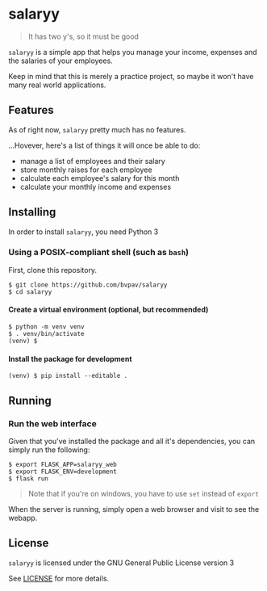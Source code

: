 # salaryy

> It has two y's, so it must be good

`salaryy` is a simple app that helps you manage your income, expenses and the salaries of your employees.

Keep in mind that this is merely a practice project, so maybe it won't have many real world applications.

## Features

As of right now, `salaryy` pretty much has no features.

...Hovever, here's a list of things it will once be able to do:

- manage a list of employees and their salary
- store monthly raises for each employee
- calculate each employee's salary for this month
- calculate your monthly income and expenses

## Installing

In order to install `salaryy`, you need Python 3

### Using a POSIX-compliant shell (such as `bash`)

First, clone this repository.

```shell
$ git clone https://github.com/bvpav/salaryy
$ cd salaryy
```

#### Create a virtual environment (optional, but recommended)

```shell
$ python -m venv venv
$ . venv/bin/activate
(venv) $
```
#### Install the package for development

```shell
(venv) $ pip install --editable .
```

## Running

### Run the web interface

Given that you've installed the package and all it's dependencies, you can simply run the following:

```shell
$ export FLASK_APP=salaryy_web
$ export FLASK_ENV=development
$ flask run
```

> Note that if you're on windows, you have to use `set` instead of `export`

When the server is running, simply open a web browser and visit [](http://localhost:5000/) to see the webapp.

## License

`salaryy` is licensed under the GNU General Public License version 3

See [LICENSE](./LICENSE) for more details.
